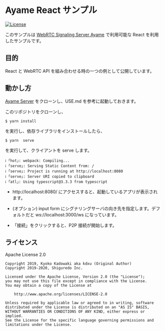 # Ayame React サンプル

[![License](https://img.shields.io/badge/License-Apache%202.0-blue.svg)](https://opensource.org/licenses/Apache-2.0)

このサンプルは [WebRTC Signaling Server Ayame](https://github.com/OpenAyame/ayame) で利用可能な React を利用したサンプルです。

## 目的

React と WebRTC API を組み合わせる時の一つの例として公開しています。

## 動かし方

[Ayame Server](https://github.com/OpenAyame/ayame) をクローンし、USE.md を参考に起動しておきます。

このリポジトリをクローンし、

```
$ yarn install
```
を実行し、依存ライブラリをインストールしたら、

```
$ yarn  serve
```

を実行して、クライアントを serve します。

```
ℹ ｢hot｣: webpack: Compiling...
ℹ ｢serve｣: Serving Static Content from: /
ℹ ｢serve｣: Project is running at http://localhost:8080
ℹ ｢serve｣: Server URI copied to clipboard
ℹ ｢atl｣: Using typescript@3.3.3 from typescript
```
- http://localhost:8080/ にアクセスすると、起動しているアプリが表示されます。

- (オプション) input form にシグナリングサーバの向き先を指定します。デフォルトだと ws://localhost:3000/ws  になっています。

- 「接続」をクリックすると、P2P 接続が開始します。


## ライセンス

Apache License 2.0

```
Copyright 2019, Kyoko Kadowaki aka kdxu (Original Author)
Copyright 2019-2020, Shiguredo Inc.

Licensed under the Apache License, Version 2.0 (the "License");
you may not use this file except in compliance with the License.
You may obtain a copy of the License at

    http://www.apache.org/licenses/LICENSE-2.0

Unless required by applicable law or agreed to in writing, software
distributed under the License is distributed on an "AS IS" BASIS,
WITHOUT WARRANTIES OR CONDITIONS OF ANY KIND, either express or implied.
See the License for the specific language governing permissions and
limitations under the License.
```

